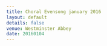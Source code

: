 ```yaml
---
title: Choral Evensong january 2016
layout: default
details: false
venue: Westminster Abbey
date: 20160104
---
```

